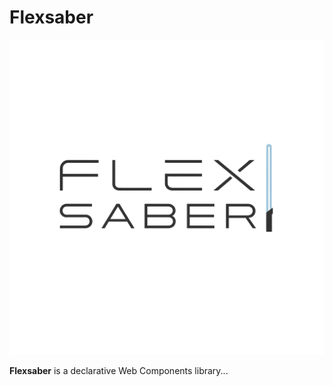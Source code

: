 # Flexsaber

![Flexsaber Logo](./logo.png)

**Flexsaber** is a declarative Web Components library...